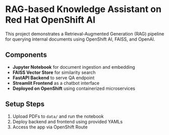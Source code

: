 # RAG-based Knowledge Assistant on Red Hat OpenShift AI

This project demonstrates a Retrieval-Augmented Generation (RAG) pipeline for querying internal documents using OpenShift AI, FAISS, and OpenAI.

## Components

- **Jupyter Notebook** for document ingestion and embedding
- **FAISS Vector Store** for similarity search
- **FastAPI Backend** to serve QA endpoint
- **Streamlit Frontend** as a chatbot interface
- **Deployed on OpenShift** using containerized microservices

## Setup Steps

1. Upload PDFs to `data/` and run the notebook
2. Deploy backend and frontend using provided YAMLs
3. Access the app via OpenShift Route

